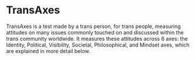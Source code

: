 # TransAxes
TransAxes is a test made by a trans person, for trans people, measuring attitudes on many issues commonly touched on and discussed within the trans community worldwide. It measures these attitudes across 6 axes: the Identity, Political, Visibility, Societal, Philosophical, and Mindset axes, which are explained in more detail below.
